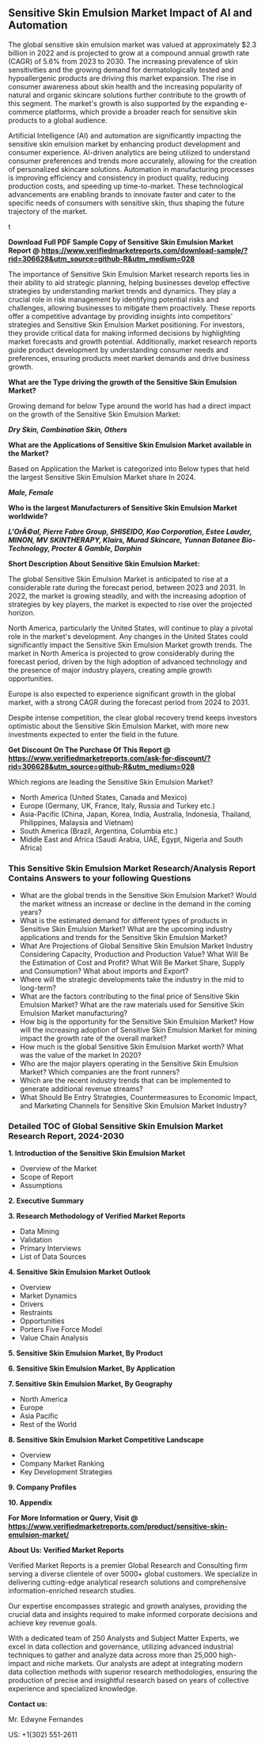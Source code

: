 <h2>Sensitive Skin Emulsion Market Impact of AI and Automation</h2><p>The global sensitive skin emulsion market was valued at approximately $2.3 billion in 2022 and is projected to grow at a compound annual growth rate (CAGR) of 5.6% from 2023 to 2030. The increasing prevalence of skin sensitivities and the growing demand for dermatologically tested and hypoallergenic products are driving this market expansion. The rise in consumer awareness about skin health and the increasing popularity of natural and organic skincare solutions further contribute to the growth of this segment. The market's growth is also supported by the expanding e-commerce platforms, which provide a broader reach for sensitive skin products to a global audience.</p><p>Artificial Intelligence (AI) and automation are significantly impacting the sensitive skin emulsion market by enhancing product development and consumer experience. AI-driven analytics are being utilized to understand consumer preferences and trends more accurately, allowing for the creation of personalized skincare solutions. Automation in manufacturing processes is improving efficiency and consistency in product quality, reducing production costs, and speeding up time-to-market. These technological advancements are enabling brands to innovate faster and cater to the specific needs of consumers with sensitive skin, thus shaping the future trajectory of the market.</p>t</p><p id="" class=""><strong>Download Full PDF Sample Copy of Sensitive Skin Emulsion Market Report @ <a href="https://www.verifiedmarketreports.com/download-sample/?rid=306628&utm_source=github-R&utm_medium=028" target="_blank">https://www.verifiedmarketreports.com/download-sample/?rid=306628&utm_source=github-R&utm_medium=028</a></strong></p><p>The importance of&nbsp;Sensitive Skin Emulsion Market research reports lies in their ability to aid strategic planning, helping businesses develop effective strategies by understanding market trends and dynamics. They play a crucial role in risk management by identifying potential risks and challenges, allowing businesses to mitigate them proactively. These reports offer a competitive advantage by providing insights into competitors' strategies and Sensitive Skin Emulsion Market positioning. For investors, they provide critical data for making informed decisions by highlighting market forecasts and growth potential. Additionally, market research reports guide product development by understanding consumer needs and preferences, ensuring products meet market demands and drive business growth.</p><p><strong>What are the&nbsp;Type driving the growth of the Sensitive Skin Emulsion Market?</strong></p><p id="" class="">Growing demand for below Type around the world has had a direct impact on the growth of the Sensitive Skin Emulsion Market:</p><em><strong>Dry Skin, Combination Skin, Others</strong></em></p><strong>What are the&nbsp;Applications&nbsp;of Sensitive Skin Emulsion Market available in the Market?</strong></p><p id="" class="">Based on Application the Market is categorized into Below types that held the largest Sensitive Skin Emulsion Market share In 2024.</p><em><strong>Male, Female</strong></em></p><strong>Who is the largest Manufacturers of Sensitive Skin Emulsion Market worldwide?</strong></p><p><em><strong>L'OrÃ©al, Pierre Fabre Group, SHISEIDO, Kao Corporation, Estee Lauder, MINON, MV SKINTHERAPY, Klairs, Murad Skincare, Yunnan Botanee Bio-Technology, Procter & Gamble, Darphin</strong></em></p><p id="" class=""><strong>Short Description About Sensitive Skin Emulsion Market:</strong></p><p>The global Sensitive Skin Emulsion Market is anticipated to rise at a considerable rate during the forecast period, between 2023 and 2031. In 2022, the market is growing steadily, and with the increasing adoption of strategies by key players, the market is expected to rise over the projected horizon.</p><p>North America, particularly the United States, will continue to play a pivotal role in the market's development. Any changes in the United States could significantly impact the Sensitive Skin Emulsion Market growth trends. The market in North America is projected to grow considerably during the forecast period, driven by the high adoption of advanced technology and the presence of major industry players, creating ample growth opportunities.</p><p>Europe is also expected to experience significant growth in the global market, with a strong CAGR during the forecast period from 2024 to 2031.</p><p>Despite intense competition, the clear global recovery trend keeps investors optimistic about the Sensitive Skin Emulsion Market, with more new investments expected to enter the field in the future.</p><p id="" class=""><strong>Get Discount On The Purchase Of This Report @ <a href="https://www.verifiedmarketreports.com/ask-for-discount/?rid=306628&utm_source=github-R&utm_medium=028" target="_blank">https://www.verifiedmarketreports.com/ask-for-discount/?rid=306628&utm_source=github-R&utm_medium=028</a></strong></p>Which regions are leading the Sensitive Skin Emulsion Market?</p><ul><li>North America (United States, Canada and Mexico)</li><li>Europe (Germany, UK, France, Italy, Russia and Turkey etc.)</li><li>Asia-Pacific (China, Japan, Korea, India, Australia, Indonesia, Thailand, Philippines, Malaysia and Vietnam)</li><li>South America (Brazil, Argentina, Columbia etc.)</li><li>Middle East and Africa (Saudi Arabia, UAE, Egypt, Nigeria and South Africa)</li></ul><h3 id="" class="">This Sensitive Skin Emulsion Market Research/Analysis Report Contains Answers to your following Questions</h3><ul><li>What are the global trends in the Sensitive Skin Emulsion Market? Would the market witness an increase or decline in the demand in the coming years?</li><li>What is the estimated demand for different types of products in Sensitive Skin Emulsion Market? What are the upcoming industry applications and trends for the Sensitive Skin Emulsion Market?</li><li>What Are Projections of Global Sensitive Skin Emulsion Market Industry Considering Capacity, Production and Production Value? What Will Be the Estimation of Cost and Profit? What Will Be Market Share, Supply and Consumption? What about imports and Export?</li><li>Where will the strategic developments take the industry in the mid to long-term?</li><li>What are the factors contributing to the final price of Sensitive Skin Emulsion Market? What are the raw materials used for Sensitive Skin Emulsion Market manufacturing?</li><li>How big is the opportunity for the Sensitive Skin Emulsion Market? How will the increasing adoption of Sensitive Skin Emulsion Market for mining impact the growth rate of the overall market?</li><li>How much is the global Sensitive Skin Emulsion Market worth? What was the value of the market In 2020?</li><li>Who are the major players operating in the Sensitive Skin Emulsion Market? Which companies are the front runners?</li><li>Which are the recent industry trends that can be implemented to generate additional revenue streams?</li><li>What Should Be Entry Strategies, Countermeasures to Economic Impact, and Marketing Channels for Sensitive Skin Emulsion Market Industry?</li></ul><h3 id="" class="">Detailed TOC of Global Sensitive Skin Emulsion Market Research Report, 2024-2030</h3><p id="" class=""><strong>1. Introduction of the Sensitive Skin Emulsion Market</strong></p><ul><li>Overview of the Market</li><li>Scope of Report</li><li>Assumptions</li></ul><p id="" class=""><strong>2. Executive Summary</strong></p><p id="" class=""><strong>3. Research Methodology of Verified Market Reports</strong></p><ul><li>Data Mining</li><li>Validation</li><li>Primary Interviews</li><li>List of Data Sources</li></ul><p id="" class=""><strong>4. Sensitive Skin Emulsion Market Outlook</strong></p><ul><li>Overview</li><li>Market Dynamics</li><li>Drivers</li><li>Restraints</li><li>Opportunities</li><li>Porters Five Force Model</li><li>Value Chain Analysis</li></ul><p id="" class=""><strong>5. Sensitive Skin Emulsion Market, By Product</strong></p><p id="" class=""><strong>6. Sensitive Skin Emulsion Market, By Application</strong></p><p id="" class=""><strong>7. Sensitive Skin Emulsion Market, By Geography</strong></p><ul><li>North America</li><li>Europe</li><li>Asia Pacific</li><li>Rest of the World</li></ul><p id="" class=""><strong>8. Sensitive Skin Emulsion Market Competitive Landscape</strong></p><ul><li>Overview</li><li>Company Market Ranking</li><li>Key Development Strategies</li></ul><p id="" class=""><strong>9. Company Profiles</strong></p><p id="" class=""><strong>10. Appendix</strong></p><p id="" class=""><strong>For More Information or Query, Visit @ <a href="https://www.verifiedmarketreports.com/product/sensitive-skin-emulsion-market/" target="_blank">https://www.verifiedmarketreports.com/product/sensitive-skin-emulsion-market/</a></strong></p><p id="" class=""><strong>About Us: Verified Market Reports</strong></p><p id="" class="">Verified Market Reports is a premier Global Research and Consulting firm serving a diverse clientele of over 5000+ global customers. We specialize in delivering cutting-edge analytical research solutions and comprehensive information-enriched research studies.</p><p id="" class="">Our expertise encompasses strategic and growth analyses, providing the crucial data and insights required to make informed corporate decisions and achieve key revenue goals.</p><p id="" class="">With a dedicated team of 250 Analysts and Subject Matter Experts, we excel in data collection and governance, utilizing advanced industrial techniques to gather and analyze data across more than 25,000 high-impact and niche markets. Our analysts are adept at integrating modern data collection methods with superior research methodologies, ensuring the production of precise and insightful research based on years of collective experience and specialized knowledge.</p><p id="" class=""><strong>Contact us:</strong></p><p id="" class="">Mr. Edwyne Fernandes</p><p id="" class="">US: +1(302) 551-2611</p>